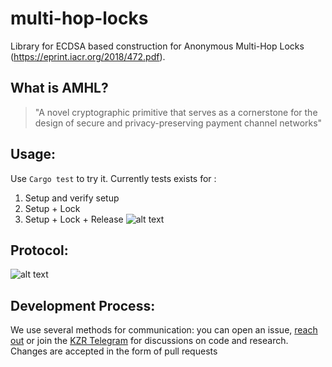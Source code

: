 # multi-hop-locks
Library for ECDSA based construction for Anonymous Multi-Hop Locks (https://eprint.iacr.org/2018/472.pdf).
## What is AMHL?
>"A novel cryptographic primitive that serves as a cornerstone for the design of secure and privacy-preserving payment channel networks"

## Usage: 
Use `Cargo test` to try it. Currently tests exists for :
1) Setup and verify setup
2) Setup + Lock
3) Setup + Lock + Release
![alt text](https://github.com/KZen-networks/sin-city/blob/master/res/usage.png "Usage")
## Protocol:
![alt text](https://github.com/KZen-networks/sin-city/blob/master/res/protocol.png "ECDSA AMHL")

## Development Process:
We use several methods for communication: you can open an issue, [reach out](mailto:github@kzencorp.com) or join the [KZR Telegram]( https://t.me/kzen_research) for discussions on code and research. Changes are accepted in the form of pull requests
